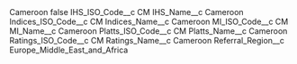 <?xml version="1.0" encoding="UTF-8"?>
<CustomMetadata xmlns="http://soap.sforce.com/2006/04/metadata" xmlns:xsi="http://www.w3.org/2001/XMLSchema-instance" xmlns:xsd="http://www.w3.org/2001/XMLSchema">
    <label>Cameroon</label>
    <protected>false</protected>
    <values>
        <field>IHS_ISO_Code__c</field>
        <value xsi:type="xsd:string">CM</value>
    </values>
    <values>
        <field>IHS_Name__c</field>
        <value xsi:type="xsd:string">Cameroon</value>
    </values>
    <values>
        <field>Indices_ISO_Code__c</field>
        <value xsi:type="xsd:string">CM</value>
    </values>
    <values>
        <field>Indices_Name__c</field>
        <value xsi:type="xsd:string">Cameroon</value>
    </values>
    <values>
        <field>MI_ISO_Code__c</field>
        <value xsi:type="xsd:string">CM</value>
    </values>
    <values>
        <field>MI_Name__c</field>
        <value xsi:type="xsd:string">Cameroon</value>
    </values>
    <values>
        <field>Platts_ISO_Code__c</field>
        <value xsi:type="xsd:string">CM</value>
    </values>
    <values>
        <field>Platts_Name__c</field>
        <value xsi:type="xsd:string">Cameroon</value>
    </values>
    <values>
        <field>Ratings_ISO_Code__c</field>
        <value xsi:type="xsd:string">CM</value>
    </values>
    <values>
        <field>Ratings_Name__c</field>
        <value xsi:type="xsd:string">Cameroon</value>
    </values>
    <values>
        <field>Referral_Region__c</field>
        <value xsi:type="xsd:string">Europe_Middle_East_and_Africa</value>
    </values>
</CustomMetadata>
